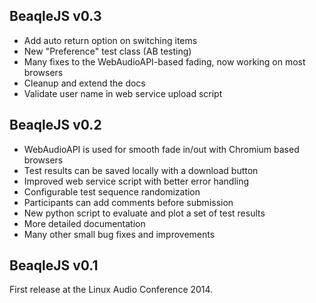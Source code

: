 ## BeaqleJS v0.3 ##

* Add auto return option on switching items
* New "Preference" test class (AB testing)
* Many fixes to the WebAudioAPI-based fading, now working on most browsers
* Cleanup and extend the docs
* Validate user name in web service upload script


## BeaqleJS v0.2 ##

* WebAudioAPI is used for smooth fade in/out with Chromium based browsers
* Test results can be saved locally with a download button
* Improved web service script with better error handling
* Configurable test sequence randomization
* Participants can add comments before submission
* New python script to evaluate and plot a set of test results
* More detailed documentation
* Many other small bug fixes and improvements


## BeaqleJS v0.1 ##

First release at the Linux Audio Conference 2014.
